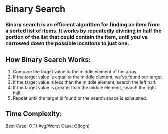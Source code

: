 # Binary Search
### Binary search is an efficient algorithm for finding an item from a sorted list of items. It works by repeatedly dividing in half the portion of the list that could contain the item, until you've narrowed down the possible locations to just one.

## How Binary Search Works: 
1. Compare the target value to the middle element of the array.
2. If the target value is equal to the middle element, we've found our target.
3. If the target value is less than the middle element, search the left half.
4. If the target value is greater than the middle element, search the right half.
5. Repeat until the target is found or the search space is exhausted.

## Time Complexity: 
Best Case: O(1)
Avg/Worst Case: O(logn)